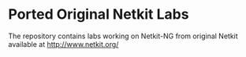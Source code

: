 Ported Original Netkit Labs
===========================

The repository contains labs working on Netkit-NG from original Netkit available at 
http://www.netkit.org/
